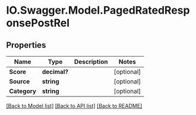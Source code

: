 # IO.Swagger.Model.PagedRatedResponsePostRel
## Properties

Name | Type | Description | Notes
------------ | ------------- | ------------- | -------------
**Score** | **decimal?** |  | [optional] 
**Source** | **string** |  | [optional] 
**Category** | **string** |  | [optional] 

[[Back to Model list]](../README.md#documentation-for-models) [[Back to API list]](../README.md#documentation-for-api-endpoints) [[Back to README]](../README.md)

